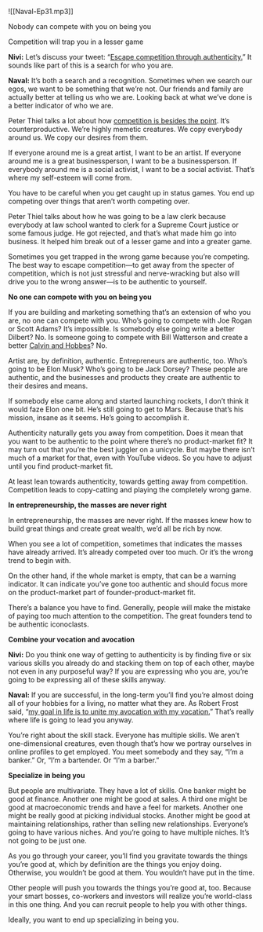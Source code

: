 
![[Naval-Ep31.mp3]]

Nobody can compete with you on being you

Competition will trap you in a lesser game

**Nivi:** Let’s discuss your tweet: “[Escape competition through authenticity.](https://twitter.com/naval/status/975975798204112896?lang=en)” It sounds like part of this is a search for who you are.

**Naval:** It’s both a search and a recognition. Sometimes when we search our egos, we want to be something that we’re not. Our friends and family are actually better at telling us who we are. Looking back at what we’ve done is a better indicator of who we are.

Peter Thiel talks a lot about how [competition is besides the point](https://startupclass.samaltman.com/courses/lec05/). It’s counterproductive. We’re highly memetic creatures. We copy everybody around us. We copy our desires from them.

If everyone around me is a great artist, I want to be an artist. If everyone around me is a great businessperson, I want to be a businessperson. If everybody around me is a social activist, I want to be a social activist. That’s where my self-esteem will come from.

You have to be careful when you get caught up in status games. You end up competing over things that aren’t worth competing over.

Peter Thiel talks about how he was going to be a law clerk because everybody at law school wanted to clerk for a Supreme Court justice or some famous judge. He got rejected, and that’s what made him go into business. It helped him break out of a lesser game and into a greater game.

Sometimes you get trapped in the wrong game because you’re competing. The best way to escape competition—to get away from the specter of competition, which is not just stressful and nerve-wracking but also will drive you to the wrong answer—is to be authentic to yourself.

**No one can compete with you on being you**

If you are building and marketing something that’s an extension of who you are, no one can compete with you. Who’s going to compete with Joe Rogan or Scott Adams? It’s impossible. Is somebody else going write a better Dilbert? No. Is someone going to compete with Bill Watterson and create a better [Calvin and Hobbes](https://twitter.com/Calvinn_Hobbes?ref_src=twsrc%5Egoogle%7Ctwcamp%5Eserp%7Ctwgr%5Eauthor)? No.

Artist are, by definition, authentic. Entrepreneurs are authentic, too. Who’s going to be Elon Musk? Who’s going to be Jack Dorsey? These people are authentic, and the businesses and products they create are authentic to their desires and means.

If somebody else came along and started launching rockets, I don’t think it would faze Elon one bit. He’s still going to get to Mars. Because that’s his mission, insane as it seems. He’s going to accomplish it.

Authenticity naturally gets you away from competition. Does it mean that you want to be authentic to the point where there’s no product-market fit? It may turn out that you’re the best juggler on a unicycle. But maybe there isn’t much of a market for that, even with YouTube videos. So you have to adjust until you find product-market fit.

At least lean towards authenticity, towards getting away from competition. Competition leads to copy-catting and playing the completely wrong game.

**In entrepreneurship, the masses are never right**

In entrepreneurship, the masses are never right. If the masses knew how to build great things and create great wealth, we’d all be rich by now.

When you see a lot of competition, sometimes that indicates the masses have already arrived. It’s already competed over too much. Or it’s the wrong trend to begin with.

On the other hand, if the whole market is empty, that can be a warning indicator. It can indicate you’ve gone too authentic and should focus more on the product-market part of founder-product-market fit.

There’s a balance you have to find. Generally, people will make the mistake of paying too much attention to the competition. The great founders tend to be authentic iconoclasts.

**Combine your vocation and avocation**

**Nivi:** Do you think one way of getting to authenticity is by finding five or six various skills you already do and stacking them on top of each other, maybe not even in any purposeful way? If you are expressing who you are, you’re going to be expressing all of these skills anyway.

**Naval:** If you are successful, in the long-term you’ll find you’re almost doing all of your hobbies for a living, no matter what they are. As Robert Frost said, “[my goal in life is to unite my avocation with my vocation](https://www.goodreads.com/quotes/754-my-goal-in-life-is-to-unite-my-avocation-with)[.](https://www.goodreads.com/quotes/754-my-goal-in-life-is-to-unite-my-avocation-with)” That’s really where life is going to lead you anyway.

You’re right about the skill stack. Everyone has multiple skills. We aren’t one-dimensional creatures, even though that’s how we portray ourselves in online profiles to get employed. You meet somebody and they say, “I’m a banker.” Or, “I’m a bartender. Or “I’m a barber.”

**Specialize in being you**

But people are multivariate. They have a lot of skills. One banker might be good at finance. Another one might be good at sales. A third one might be good at macroeconomic trends and have a feel for markets. Another one might be really good at picking individual stocks. Another might be good at maintaining relationships, rather than selling new relationships. Everyone’s going to have various niches. And you’re going to have multiple niches. It’s not going to be just one.

As you go through your career, you’ll find you gravitate towards the things you’re good at, which by definition are the things you enjoy doing. Otherwise, you wouldn’t be good at them. You wouldn’t have put in the time.

Other people will push you towards the things you’re good at, too. Because your smart bosses, co-workers and investors will realize you’re world-class in this one thing. And you can recruit people to help you with other things.

Ideally, you want to end up specializing in being you.
